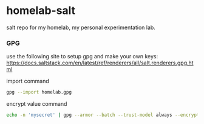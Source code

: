 # homelab-salt
salt repo for my homelab, my personal experimentation lab.


### GPG
use the following site to setup gpg and make your own keys:
https://docs.saltstack.com/en/latest/ref/renderers/all/salt.renderers.gpg.html

import command
```bash
gpg --import homelab.gpg
```

encrypt value command
```bash
echo -n 'mysecret' | gpg --armor --batch --trust-model always --encrypt -r 'Khoyi Homelab'
```
